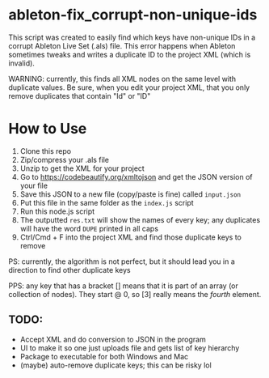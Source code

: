 # ableton-fix_corrupt-non-unique-ids
This script was created to easily find which keys have non-unique IDs in a corrupt Ableton Live Set (.als) file. This error happens when Ableton sometimes tweaks and writes a duplicate ID to the project XML (which is invalid).

WARNING: currently, this finds all XML nodes on the same level with duplicate values. Be sure, when you edit your project XML, that you only remove duplicates that contain "Id" or "ID"

# How to Use
1. Clone this repo
2. Zip/compress your .als file
3. Unzip to get the XML for your project
4. Go to https://codebeautify.org/xmltojson and get the JSON version of your file
5. Save this JSON to a new file (copy/paste is fine) called `input.json`
6. Put this file in the same folder as the `index.js` script
7. Run this node.js script
8. The outputted `res.txt` will show the names of every key; any duplicates will have the word `DUPE` printed in all caps
9. Ctrl/Cmd + F into the project XML and find those duplicate keys to remove

PS: currently, the algorithm is not perfect, but it should lead you in a direction to find other duplicate keys

PPS: any key that has a bracket [] means that it is part of an array (or collection of nodes). They start @ 0, so \[3\] really means the *fourth* element.

## TODO:
- Accept XML and do conversion to JSON in the program
- UI to make it so one just uploads file and gets list of key hierarchy
- Package to executable for both Windows and Mac
- (maybe) auto-remove duplicate keys; this can be risky lol
